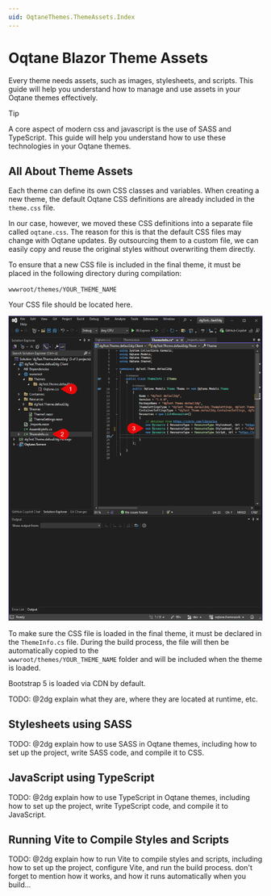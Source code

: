 ```yaml
---
uid: OqtaneThemes.ThemeAssets.Index
---
```


# Oqtane Blazor Theme Assets

Every theme needs assets, such as images, stylesheets, and scripts.
This guide will help you understand how to manage and use assets in your Oqtane themes effectively.

> [!TIP]
> A core aspect of modern css and javascript is the use of SASS and TypeScript.
> This guide will help you understand how to use these technologies in your Oqtane themes.

## All About Theme Assets

Each theme can define its own CSS classes and variables. When creating a new theme, the default Oqtane CSS definitions are already included in the `theme.css` file.

In our case, however, we moved these CSS definitions into a separate file called `oqtane.css`. The reason for this is that the default CSS files may change with Oqtane updates. By outsourcing them to a custom file, we can easily copy and reuse the original styles without overwriting them directly.

To ensure that a new CSS file is included in the final theme, it must be placed in the following directory during compilation:

`wwwroot/themes/YOUR_THEME_NAME`

Your CSS file should be located here.

<div gallery="gallery01">
  <img src="./assets/theme_assets_main_1.webp" data-caption="Visual Studio ThemeInfo.cs">
</div>

To make sure the CSS file is loaded in the final theme, it must be declared in the `ThemeInfo.cs` file. During the build process, the file will then be automatically copied to the  
`wwwroot/themes/YOUR_THEME_NAME` folder and will be included when the theme is loaded.

Bootstrap 5 is loaded via CDN by default.


TODO: @2dg explain what they are, where they are located at runtime, etc.


## Stylesheets using SASS

TODO: @2dg explain how to use SASS in Oqtane themes, including how to set up the project, write SASS code, and compile it to CSS.


## JavaScript using TypeScript

TODO: @2dg explain how to use TypeScript in Oqtane themes, including how to set up the project, write TypeScript code, and compile it to JavaScript.


## Running Vite to Compile Styles and Scripts

TODO: @2dg explain how to run Vite to compile styles and scripts, including how to set up the project, configure Vite, and run the build process.
don't forget to mention how it works, and how it runs automatically when you build...